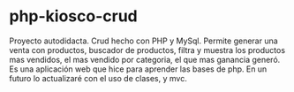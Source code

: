 # php-kiosco-crud
Proyecto autodidacta. Crud hecho con PHP y MySql. Permite generar una venta con productos, buscador de productos, filtra y muestra los productos mas vendidos, el mas vendido por categoria, el que mas ganancia generó. Es una aplicación web que hice para aprender las bases de php. En un futuro lo actualizaré con el uso de clases, y mvc.
